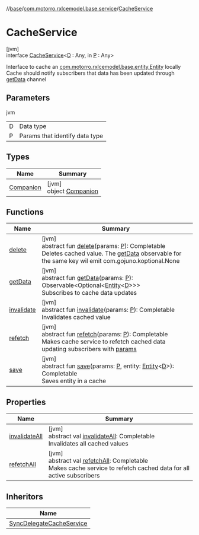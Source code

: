 //[base](../../../index.md)/[com.motorro.rxlcemodel.base.service](../index.md)/[CacheService](index.md)

# CacheService

[jvm]\
interface [CacheService](index.md)&lt;[D](index.md) : Any, in [P](index.md) : Any&gt;

Interface to cache an [com.motorro.rxlcemodel.base.entity.Entity](../../com.motorro.rxlcemodel.base.entity/-entity/index.md) locally Cache should notify subscribers that data has been updated through [getData](get-data.md) channel

## Parameters

jvm

| | |
|---|---|
| D | Data type |
| P | Params that identify data type |

## Types

| Name | Summary |
|---|---|
| [Companion](-companion/index.md) | [jvm]<br>object [Companion](-companion/index.md) |

## Functions

| Name | Summary |
|---|---|
| [delete](delete.md) | [jvm]<br>abstract fun [delete](delete.md)(params: [P](index.md)): Completable<br>Deletes cached value. The [getData](get-data.md) observable for the same key wil emit com.gojuno.koptional.None |
| [getData](get-data.md) | [jvm]<br>abstract fun [getData](get-data.md)(params: [P](index.md)): Observable&lt;Optional&lt;[Entity](../../com.motorro.rxlcemodel.base.entity/-entity/index.md)&lt;[D](index.md)&gt;&gt;&gt;<br>Subscribes to cache data updates |
| [invalidate](invalidate.md) | [jvm]<br>abstract fun [invalidate](invalidate.md)(params: [P](index.md)): Completable<br>Invalidates cached value |
| [refetch](refetch.md) | [jvm]<br>abstract fun [refetch](refetch.md)(params: [P](index.md)): Completable<br>Makes cache service to refetch cached data updating subscribers with [params](refetch.md) |
| [save](save.md) | [jvm]<br>abstract fun [save](save.md)(params: [P](index.md), entity: [Entity](../../com.motorro.rxlcemodel.base.entity/-entity/index.md)&lt;[D](index.md)&gt;): Completable<br>Saves entity in a cache |

## Properties

| Name | Summary |
|---|---|
| [invalidateAll](invalidate-all.md) | [jvm]<br>abstract val [invalidateAll](invalidate-all.md): Completable<br>Invalidates all cached values |
| [refetchAll](refetch-all.md) | [jvm]<br>abstract val [refetchAll](refetch-all.md): Completable<br>Makes cache service to refetch cached data for all active subscribers |

## Inheritors

| Name |
|---|
| [SyncDelegateCacheService](../-sync-delegate-cache-service/index.md) |
